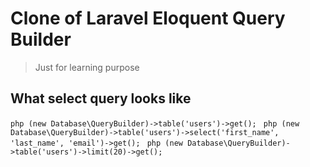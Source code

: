 # Clone of Laravel Eloquent Query Builder
> Just for learning purpose

## What select query looks like
```php (new Database\QueryBuilder)->table('users')->get(); ```
```php (new Database\QueryBuilder)->table('users')->select('first_name', 'last_name', 'email')->get(); ```
```php (new Database\QueryBuilder)->table('users')->limit(20)->get(); ```
